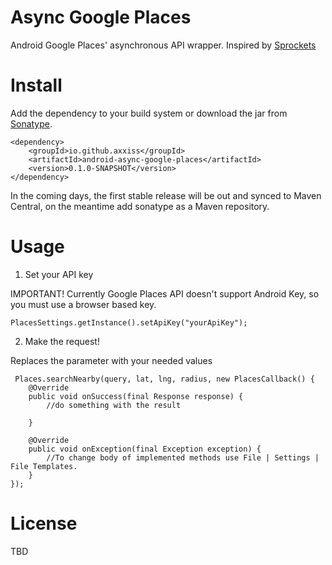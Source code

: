 Async Google Places
===================

Android Google Places' asynchronous API wrapper. Inspired by [Sprockets][2]


Install
=====

Add the dependency to your build system or download the jar from [Sonatype][1].

    <dependency>
        <groupId>io.github.axxiss</groupId>
        <artifactId>android-async-google-places</artifactId>
        <version>0.1.0-SNAPSHOT</version>
    </dependency>


In the coming days, the first stable release will be out and synced to Maven Central, on the meantime add sonatype as a
Maven repository.



Usage
=====

1. Set your API key

IMPORTANT! Currently Google Places API doesn't support Android Key, so you must use a browser based key.

    PlacesSettings.getInstance().setApiKey("yourApiKey");

2. Make the request!

Replaces the parameter with your needed values

     Places.searchNearby(query, lat, lng, radius, new PlacesCallback() {
        @Override
        public void onSuccess(final Response response) {
            //do something with the result

        }

        @Override
        public void onException(final Exception exception) {
            //To change body of implemented methods use File | Settings | File Templates.
        }
    });



License
=======

TBD



 [1]: https://oss.sonatype.org/index.html#nexus-search;quick~async-google-places
 [2]: https://github.com/pushbit/sprockets/